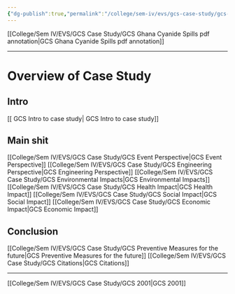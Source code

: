```yaml
---
{"dg-publish":true,"permalink":"/college/sem-iv/evs/gcs-case-study/gcs-index/","tags":["Case_Study","EVS"]}
---
```


[[College/Sem IV/EVS/GCS Case Study/GCS Ghana Cyanide Spills pdf annotation\|GCS Ghana Cyanide Spills pdf annotation]]

___

# Overview of Case Study
## Intro
[[ GCS Intro to case study\| GCS Intro to case study]]


## Main shit

[[College/Sem IV/EVS/GCS Case Study/GCS Event Perspective\|GCS Event Perspective]]
[[College/Sem IV/EVS/GCS Case Study/GCS Engineering Perspective\|GCS Engineering Perspective]]
[[College/Sem IV/EVS/GCS Case Study/GCS Environmental Impacts\|GCS Environmental Impacts]]
[[College/Sem IV/EVS/GCS Case Study/GCS Health Impact\|GCS Health Impact]]
[[College/Sem IV/EVS/GCS Case Study/GCS Social Impact\|GCS Social Impact]]
[[College/Sem IV/EVS/GCS Case Study/GCS Economic Impact\|GCS Economic Impact]]



## Conclusion

[[College/Sem IV/EVS/GCS Case Study/GCS Preventive Measures for the future\|GCS Preventive Measures for the future]]
[[College/Sem IV/EVS/GCS Case Study/GCS Citations\|GCS Citations]]

___
[[College/Sem IV/EVS/GCS Case Study/GCS 2001\|GCS 2001]] 

